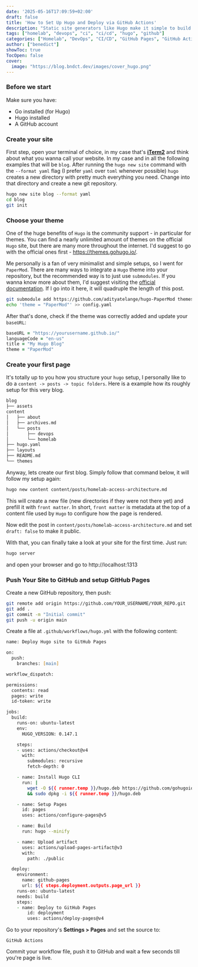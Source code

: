 ```yaml
---
date: '2025-05-16T17:09:59+02:00'
draft: false
title: 'How to Set Up Hugo and Deploy via GitHub Actions'
description: "Static site generators like Hugo make it simple to build fast websites. In this post, we'll set up a Hugo site and configure GitHub Actions to automatically deploy it to GitHub Pages whenever you push changes."
tags: ["homelab", "devops", "ci", "ci/cd", "hugo", "github"]
categories: ["Homelab", "DevOps", "CI/CD", "GitHub Pages", "GitHub Actions", "GitHub", "Hugo"]
author: ["benedict"]
showToc: true
TocOpen: false
cover:
  image: "https://blog.bndct.dev/images/cover_hugo.png"
---
```


### Before we start
Make sure you have:

- Go installed (for Hugo)
- Hugo installed
- A GitHub account

### Create your site
First step, open your terminal of choice, in my case that's [**iTerm2**](https://iterm2.com/) and think about what you wanna call your website. In my case and in all the following examples that will be `blog`. After running the `hugo new site` command with the `--format yaml` flag (I prefer `yaml` over `toml` whenever possible) `hugo` creates a new directory with pretty much everything you need. Change into that directory and create a new git repository.

```zsh
hugo new site blog --format yaml
cd blog
git init
```

### Choose your theme
One of the huge benefits of `Hugo` is the community support - in particular for themes. You can find a nearly unlimited amount of themes on the official `Hugo` site, but there are many more throughout the internet. I'd suggest to go with the official ones first - https://themes.gohugo.io/.

Me personally is a fan of very minimalist and simple setups, so I went for `PaperMod`. There are many ways to integrate a `Hugo` theme into your repository, but the recommended way is to just use `submodules`. If you wanna know more about them, I'd suggest visiting the [official documentation](https://git-scm.com/book/en/v2/Git-Tools-Submodules). If I go into it here, it will quadruple the length of this post.

```zsh
git submodule add https://github.com/adityatelange/hugo-PaperMod themes/PaperMod
echo 'theme = "PaperMod"' >> config.yaml
```

After that's done, check if the theme was correctly added and update your `baseURL`:

```zsh
baseURL = "https://yourusername.github.io/"
languageCode = "en-us"
title = "My Hugo Blog"
theme = "PaperMod"
```

### Create your first page

It's totally up to you how you structure your `hugo` setup, I personally like to do a `content -> posts -> topic folders`. Here is a example how its roughly setup for this very blog.

```zsh
blog
├── assets
content
│   ├── about
│   ├── archives.md
│   └── posts
│       ├── devops
│       └── homelab
├── hugo.yaml
├── layouts
├── README.md
└── themes
```

Anyway, lets create our first blog. Simply follow that command below, it will follow my setup again:

```zsh
hugo new content content/posts/homelab-access-architecture.md
```

This will create a new file (new directories if they were not there yet) and prefill it with `front matter`. In short, `front matter` is metadata at the top of a content file used by `Hugo` to configure how the page is rendered.

Now edit the post in `content/posts/homelab-access-architecture.md` and set `draft: false` to make it public.

With that, you can finally take a look at your site for the first time. Just run:

```zsh
hugo server
```

and open your browser and go to http://localhost:1313

### Push Your Site to GitHub and setup GitHub Pages
Create a new GitHub repository, then push:

```zsh
git remote add origin https://github.com/YOUR_USERNAME/YOUR_REPO.git
git add .
git commit -m "Initial commit"
git push -u origin main
```

Create a file at `.github/workflows/hugo.yml` with the following content:

```zsh
name: Deploy Hugo site to GitHub Pages

on:
  push:
    branches: [main]

workflow_dispatch:

permissions:
  contents: read
  pages: write
  id-token: write

jobs:
  build:
    runs-on: ubuntu-latest
    env:
      HUGO_VERSION: 0.147.1

    steps:
    - uses: actions/checkout@v4
      with:
        submodules: recursive
        fetch-depth: 0

    - name: Install Hugo CLI
      run: |
        wget -O ${{ runner.temp }}/hugo.deb https://github.com/gohugoio/hugo/releases/download/v${HUGO_VERSION}/hugo_extended_${HUGO_VERSION}_linux-amd64.deb \
        && sudo dpkg -i ${{ runner.temp }}/hugo.deb

    - name: Setup Pages
      id: pages
      uses: actions/configure-pages@v5

    - name: Build
      run: hugo --minify

    - name: Upload artifact
      uses: actions/upload-pages-artifact@v3
      with:
        path: ./public

  deploy:
    environment:
      name: github-pages
      url: ${{ steps.deployment.outputs.page_url }}
    runs-on: ubuntu-latest
    needs: build
    steps:
    - name: Deploy to GitHub Pages
        id: deployment
        uses: actions/deploy-pages@v4
```

Go to your repository's **Settings > Pages** and set the source to:

    GitHub Actions

Commit your workflow file, push it to GitHub and wait a few seconds till you're page is live.